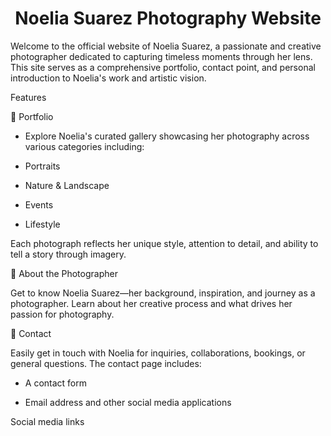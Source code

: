 <h1 align="center">
Noelia Suarez Photography Website
</h1>

Welcome to the official website of Noelia Suarez, a passionate and creative photographer dedicated to capturing timeless moments through her lens. This site serves as a comprehensive portfolio, contact point, and personal introduction to Noelia's work and artistic vision.

Features

🌟 Portfolio

- Explore Noelia's curated gallery showcasing her photography across various categories including:

- Portraits

- Nature & Landscape

- Events

- Lifestyle

Each photograph reflects her unique style, attention to detail, and ability to tell a story through imagery.

👤 About the Photographer

Get to know Noelia Suarez—her background, inspiration, and journey as a photographer. Learn about her creative process and what drives her passion for photography.

📱 Contact

Easily get in touch with Noelia for inquiries, collaborations, bookings, or general questions. The contact page includes:

- A contact form

- Email address and other social media applications

Social media links
